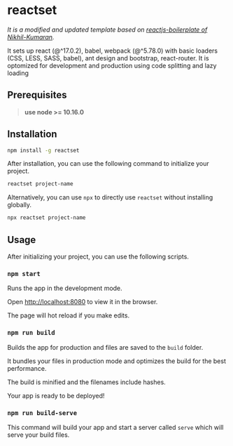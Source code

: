 # reactset

*It is a modified and updated template based on [reactjs-boilerplate of Nikhil-Kumaran](https://github.com/Nikhil-Kumaran/reactjs-boilerplate).* 

It sets up  react (@^17.0.2), babel, webpack (@^5.78.0) with basic loaders (CSS, LESS, SASS, babel), ant design and bootstrap, react-router. It is optomized for development and production using code splitting and lazy loading

## Prerequisites

> **use node >= 10.16.0**

## Installation

```bash
npm install -g reactset
```

After installation, you can use the following command to initialize your project.

```bash
reactset project-name
```

Alternatively, you can use `npx` to directly use `reactset` without installing globally.

```bash
npx reactset project-name
```

## Usage

After initializing your project, you can use the following scripts.

### `npm start`

Runs the app in the development mode.

Open [http://localhost:8080](http://localhost:8080) to view it in the browser.

The page will hot reload if you make edits.

### `npm run build`

Builds the app for production and files are saved to the `build` folder.

It bundles your files in production mode and optimizes the build for the best performance.

The build is minified and the filenames include hashes.

Your app is ready to be deployed!

### `npm run build-serve`

This command will build your app and start a server called `serve` which will serve your build files.
